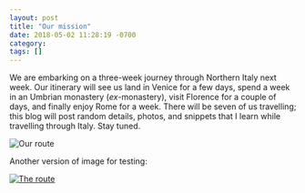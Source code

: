 ```yaml
---
layout: post
title: "Our mission"
date: 2018-05-02 11:28:19 -0700
category: 
tags: []
---
```


We are embarking on a three-week journey through Northern Italy next week. Our itinerary will see us land in Venice for a few days, spend a week in an Umbrian monastery (_ex_-monastery), visit Florence for a couple of days, and finally enjoy Rome for a week. There will be seven of us travelling; this blog will post random details, photos, and snippets that I learn while travelling through Italy. Stay tuned.

![Our route](https://c1.staticflickr.com/1/827/41853475061_fe55e763cf.jpg)

Another version of image for testing:

<a href="https://www.flickr.com/gp/adamtyoung/xi8n26" title="The route"><img src="https://farm1.staticflickr.com/827/41853475061_fe55e763cf_b.jpg" alt="The route"></a>

